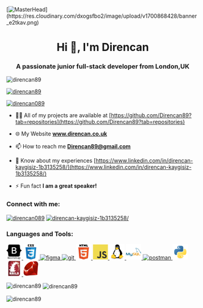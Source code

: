 [![MasterHead](https://1.bp.blogspot.com/-7A4WynwLsM...)](https://res.cloudinary.com/dxogsfbo2/image/upload/v1700868428/banner_e2tkav.png)
<h1 align="center">Hi 👋, I'm Direncan</h1>
<h3 align="center">A passionate junior full-stack developer from London,UK</h3>

<p align="left"> <img src="https://komarev.com/ghpvc/?username=direncan89&label=Profile%20views&color=0e75b6&style=flat" alt="direncan89" /> </p>

<p align="left"> <a href="https://github.com/ryo-ma/github-profile-trophy"><img src="https://github-profile-trophy.vercel.app/?username=direncan89" alt="direncan89" /></a> </p>

<p align="left"> <a href="https://twitter.com/direncan089" target="blank"><img src="https://img.shields.io/twitter/follow/direncan089?logo=twitter&style=for-the-badge" alt="direncan089" /></a> </p>

- 👨‍💻 All of my projects are available at [https://github.com/Direncan89?tab=repositories](https://github.com/Direncan89?tab=repositories)

- 🌐 My Website **www.direncan.co.uk**

- 📫 How to reach me **Direncan89@gmail.com**

- 📄 Know about my experiences [https://www.linkedin.com/in/direncan-kaygisiz-1b3135258/](https://www.linkedin.com/in/direncan-kaygisiz-1b3135258/)

- ⚡ Fun fact **I am a great speaker!**

<h3 align="left">Connect with me:</h3>
<p align="left">
<a href="https://twitter.com/direncan089" target="blank"><img align="center" src="https://raw.githubusercontent.com/rahuldkjain/github-profile-readme-generator/master/src/images/icons/Social/twitter.svg" alt="direncan089" height="30" width="40" /></a>
<a href="https://linkedin.com/in/direncan-kaygisiz-1b3135258/" target="blank"><img align="center" src="https://raw.githubusercontent.com/rahuldkjain/github-profile-readme-generator/master/src/images/icons/Social/linked-in-alt.svg" alt="direncan-kaygisiz-1b3135258/" height="30" width="40" /></a>
</p>

<h3 align="left">Languages and Tools:</h3>
<p align="left"> <a href="https://getbootstrap.com" target="_blank" rel="noreferrer"> <img src="https://raw.githubusercontent.com/devicons/devicon/master/icons/bootstrap/bootstrap-plain-wordmark.svg" alt="bootstrap" width="40" height="40"/> </a> <a href="https://www.w3schools.com/css/" target="_blank" rel="noreferrer"> <img src="https://raw.githubusercontent.com/devicons/devicon/master/icons/css3/css3-original-wordmark.svg" alt="css3" width="40" height="40"/> </a> <a href="https://www.figma.com/" target="_blank" rel="noreferrer"> <img src="https://www.vectorlogo.zone/logos/figma/figma-icon.svg" alt="figma" width="40" height="40"/> </a> <a href="https://git-scm.com/" target="_blank" rel="noreferrer"> <img src="https://www.vectorlogo.zone/logos/git-scm/git-scm-icon.svg" alt="git" width="40" height="40"/> </a> <a href="https://www.w3.org/html/" target="_blank" rel="noreferrer"> <img src="https://raw.githubusercontent.com/devicons/devicon/master/icons/html5/html5-original-wordmark.svg" alt="html5" width="40" height="40"/> </a> <a href="https://developer.mozilla.org/en-US/docs/Web/JavaScript" target="_blank" rel="noreferrer"> <img src="https://raw.githubusercontent.com/devicons/devicon/master/icons/javascript/javascript-original.svg" alt="javascript" width="40" height="40"/> </a> <a href="https://www.linux.org/" target="_blank" rel="noreferrer"> <img src="https://raw.githubusercontent.com/devicons/devicon/master/icons/linux/linux-original.svg" alt="linux" width="40" height="40"/> </a> <a href="https://www.mysql.com/" target="_blank" rel="noreferrer"> <img src="https://raw.githubusercontent.com/devicons/devicon/master/icons/mysql/mysql-original-wordmark.svg" alt="mysql" width="40" height="40"/> </a> <a href="https://postman.com" target="_blank" rel="noreferrer"> <img src="https://www.vectorlogo.zone/logos/getpostman/getpostman-icon.svg" alt="postman" width="40" height="40"/> </a> <a href="https://www.python.org" target="_blank" rel="noreferrer"> <img src="https://raw.githubusercontent.com/devicons/devicon/master/icons/python/python-original.svg" alt="python" width="40" height="40"/> </a> <a href="https://rubyonrails.org" target="_blank" rel="noreferrer"> <img src="https://raw.githubusercontent.com/devicons/devicon/master/icons/rails/rails-original-wordmark.svg" alt="rails" width="40" height="40"/> </a> <a href="https://www.ruby-lang.org/en/" target="_blank" rel="noreferrer"> <img src="https://raw.githubusercontent.com/devicons/devicon/master/icons/ruby/ruby-original.svg" alt="ruby" width="40" height="40"/> </a> </p>

<p><img align="left" src="https://github-readme-stats.vercel.app/api/top-langs?username=direncan89&show_icons=true&locale=en&layout=compact" alt="direncan89" /></p>

<p>&nbsp;<img align="center" src="https://github-readme-stats.vercel.app/api?username=direncan89&show_icons=true&locale=en" alt="direncan89" /></p>

<p><img align="center" src="https://github-readme-streak-stats.herokuapp.com/?user=direncan89&" alt="direncan89" /></p>
